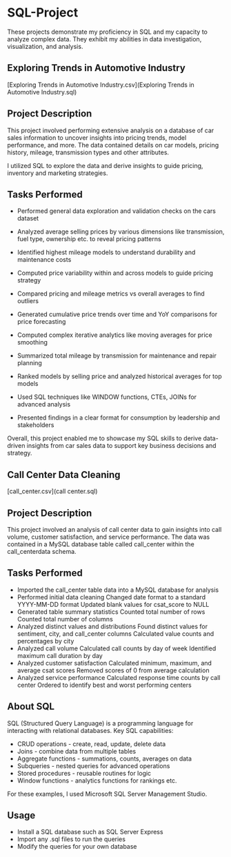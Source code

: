 # SQL-Project

These projects demonstrate my proficiency in SQL and my capacity to analyze complex data. They exhibit my abilities in data investigation, visualization, and analysis.
## Exploring Trends in Automotive Industry

 [Exploring Trends in Automotive Industry.csv](Exploring Trends in Automotive Industry.sql) 


## Project Description

This project involved performing extensive analysis on a database of car sales information to uncover insights into pricing trends, model performance, and more. The data contained details on car models, pricing history, mileage, transmission types and other attributes. 

I utilized SQL to explore the data and derive insights to guide pricing, inventory and marketing strategies.

## Tasks Performed

- Performed general data exploration and validation checks on the cars dataset 

- Analyzed average selling prices by various dimensions like transmission, fuel type, ownership etc. to reveal pricing patterns

- Identified highest mileage models to understand durability and maintenance costs

- Computed price variability within and across models to guide pricing strategy

- Compared pricing and mileage metrics vs overall averages to find outliers 

- Generated cumulative price trends over time and YoY comparisons for price forecasting

- Computed complex iterative analytics like moving averages for price smoothing

- Summarized total mileage by transmission for maintenance and repair planning

- Ranked models by selling price and analyzed historical averages for top models

- Used SQL techniques like WINDOW functions, CTEs, JOINs for advanced analysis

- Presented findings in a clear format for consumption by leadership and stakeholders

Overall, this project enabled me to showcase my SQL skills to derive data-driven insights from car sales data to support key business decisions and strategy.


## Call Center Data Cleaning

 [call_center.csv](call center.sql) 


## Project Description

This project involved an analysis of call center data to gain insights into call volume, customer satisfaction, and service performance. The data was contained in a MySQL database table called call_center within the call_centerdata schema.

## Tasks Performed

- Imported the call_center table data into a MySQL database for analysis
- Performed initial data cleaning
  Changed date format to a standard YYYY-MM-DD format
  Updated blank values for csat_score to NULL
- Generated table summary statistics
  Counted total number of rows
  Counted total number of columns
- Analyzed distinct values and distributions
  Found distinct values for sentiment, city, and call_center columns
  Calculated value counts and percentages by city
- Analyzed call volume
  Calculated call counts by day of week
  Identified maximum call duration by day
- Analyzed customer satisfaction
  Calculated minimum, maximum, and average csat scores
  Removed scores of 0 from average calculation
- Analyzed service performance
  Calculated response time counts by call center
  Ordered to identify best and worst performing centers


## About SQL

SQL (Structured Query Language) is a programming language for interacting with relational databases. Key SQL capabilities:

- CRUD operations - create, read, update, delete data
- Joins - combine data from multiple tables
- Aggregate functions - summations, counts, averages on data
- Subqueries - nested queries for advanced operations
- Stored procedures - reusable routines for logic
- Window functions - analytics functions for rankings etc.

For these examples, I used Microsoft SQL Server Management Studio.

## Usage

- Install a SQL database such as SQL Server Express
- Import any .sql files to run the queries
- Modify the queries for your own database

